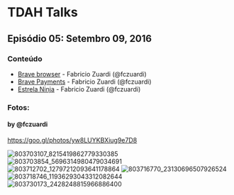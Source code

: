 
TDAH Talks
==========

Episódio 05: Setembro 09, 2016
-------------------------------

### Conteúdo

- [Brave browser](https://brave.com/) - Fabricio Zuardi (@fczuardi)
- [Brave Payments](https://blog.brave.com/introducing-brave-payments/o) - Fabricio Zuardi (@fczuardi)
- [Estrela Ninja](http://www.instructables.com/id/How-to-Make-an-Origami-Ninja-Star/?ALLSTEPS) - Fabricio Zuardi (@fczuardi)

### Fotos:

#### by @fczuardi
https://goo.gl/photos/yw8LUYKBXiug9e7D8

![803703107_8215419862779330385](https://cloud.githubusercontent.com/assets/7760/18396055/fea67b98-7697-11e6-89e1-ce06bf7e8980.jpg)
![803703854_5696314980479034691](https://cloud.githubusercontent.com/assets/7760/18396054/fea52ec8-7697-11e6-8ace-8e268fb06e0b.jpg)
![803712702_12797212093641178864](https://cloud.githubusercontent.com/assets/7760/18396059/feae46ca-7697-11e6-94ac-6f43ea35220a.jpg)
![803716770_23130696507926524](https://cloud.githubusercontent.com/assets/7760/18396058/fead0580-7697-11e6-9e3e-243f9cbf31a6.jpg)
![803718746_11936293043312082644](https://cloud.githubusercontent.com/assets/7760/18396057/feaaea0c-7697-11e6-8173-0340405cda90.jpg)
![803730173_2428248815966886400](https://cloud.githubusercontent.com/assets/7760/18396056/feaa7d38-7697-11e6-97d4-6c443da585a5.jpg)
